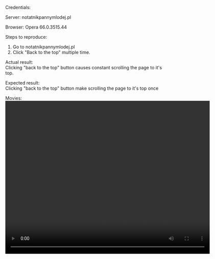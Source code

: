 Credentials:  

Server: notatnikpannymlodej.pl  

Browser: Opera 66.0.3515.44

Steps to reproduce:
1. Go to notatnikpannymlodej.pl  
2. Click "Back to the top" multiple time.

Actual result:  
Clicking "back to the top" button causes constant scrolling the page to it's top.

Expected result:  
Clicking "back to the top" button make scrolling the page to it's top once

Movies: 
<video width="640" height="480" controls>
<source src="Back_to_the_top_site.mp4" type="video/mp4">
Screenshots:  
<img src="img/Back_to_the_top_site.png">
